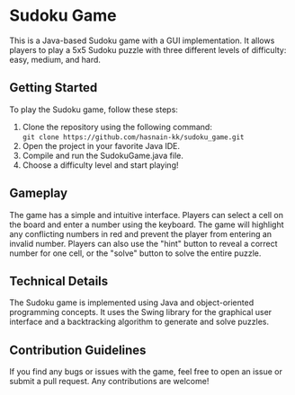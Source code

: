 <!DOCTYPE html>
<html>
<head>
	<title>Sudoku Game</title>
</head>
<body>
	<h1>Sudoku Game</h1>
	<p>This is a Java-based Sudoku game with a GUI implementation. It allows players to play a 5x5 Sudoku puzzle with three different levels of difficulty: easy, medium, and hard.</p>
<h2>Getting Started</h2>
<p>To play the Sudoku game, follow these steps:</p>
<ol>
	<li>Clone the repository using the following command:<br>
		<code>git clone https://github.com/hasnain-kk/sudoku_game.git</code></li>
	<li>Open the project in your favorite Java IDE.</li>
	<li>Compile and run the SudokuGame.java file.</li>
	<li>Choose a difficulty level and start playing!</li>
</ol>

<h2>Gameplay</h2>
<p>The game has a simple and intuitive interface. Players can select a cell on the board and enter a number using the keyboard. The game will highlight any conflicting numbers in red and prevent the player from entering an invalid number. Players can also use the "hint" button to reveal a correct number for one cell, or the "solve" button to solve the entire puzzle.</p>

<h2>Technical Details</h2>
<p>The Sudoku game is implemented using Java and object-oriented programming concepts. It uses the Swing library for the graphical user interface and a backtracking algorithm to generate and solve puzzles.</p>

<h2>Contribution Guidelines</h2>
<p>If you find any bugs or issues with the game, feel free to open an issue or submit a pull request. Any contributions are welcome!</p>

</body>
</html>
